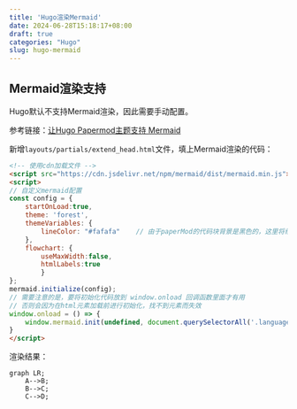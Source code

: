 ```yaml
---
title: 'Hugo渲染Mermaid'
date: 2024-06-28T15:18:17+08:00
draft: true
categories: "Hugo"
slug: hugo-mermaid
---
```


## Mermaid渲染支持
Hugo默认不支持Mermaid渲染，因此需要手动配置。

参考链接：[让Hugo Papermod主题支持 Mermaid](https://lingzihuan.icu/posts/hugo-papermod-mermaid/)

新增`layouts/partials/extend_head.html`文件，填上Mermaid渲染的代码：
```html
<!-- 使用cdn加载文件 -->
<script src="https://cdn.jsdelivr.net/npm/mermaid/dist/mermaid.min.js"></script>
<script>
// 自定义mermaid配置
const config = {
    startOnLoad:true,
    theme: 'forest',
    themeVariables: {
        lineColor: "#fafafa"    // 由于paperMod的代码块背景是黑色的，这里将线条设置为白色
    },
    flowchart: {
        useMaxWidth:false,
        htmlLabels:true
        }
};
mermaid.initialize(config);
// 需要注意的是，要将初始化代码放到 window.onload 回调函数里面才有用
// 否则会因为在html元素加载前进行初始化，找不到元素而失效
window.onload = () => {
    window.mermaid.init(undefined, document.querySelectorAll('.language-mermaid'));
}
</script>
```

渲染结果：
```mermaid
graph LR;
    A-->B;
    B-->C;
    C-->D;
```
